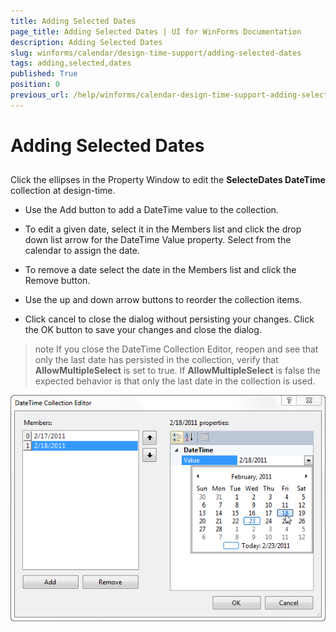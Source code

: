 ```yaml
---
title: Adding Selected Dates
page_title: Adding Selected Dates | UI for WinForms Documentation
description: Adding Selected Dates
slug: winforms/calendar/design-time-support/adding-selected-dates
tags: adding,selected,dates
published: True
position: 0
previous_url: /help/winforms/calendar-design-time-support-adding-selected-dates.html
---
```


# Adding Selected Dates



## 

Click the ellipses in the Property Window to edit the __SelecteDates DateTime__ collection at design-time. 

* Use the Add button to add a DateTime value to the collection.
            

* To edit a given date, select it in the Members list and click the drop down list arrow for the DateTime Value property. Select from the calendar to assign the date.
            

* To remove a date select the date in the Members list and click the Remove button.
            

* Use the up and down arrow buttons to reorder the collection items.
            

* Click cancel to close the dialog without persisting your changes. Click the OK button to save your changes and close the dialog. 

>note If you close the DateTime Collection Editor, reopen and see that only the last date has persisted in the collection, verify that __AllowMultipleSelect__ is set to true. If __AllowMultipleSelect__ is false the expected behavior is that only the last date in the collection is used.
>

![calendar-design-time-support-adding-selected-dates 001](images/calendar-design-time-support-adding-selected-dates001.png)
